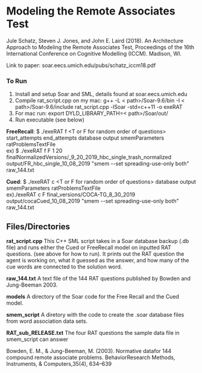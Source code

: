 # Modeling the Remote Associates Test
Jule Schatz, Steven J. Jones, and John E. Laird (2018). An Architecture Approach 
to Modeling the Remote Associates Test, Proceedings of the 16th International 
Conference on Cognitive Modelling (ICCM). Madison, WI.

Link to paper: soar.eecs.umich.edu/pubs/schatz_iccm18.pdf


### To Run
1. Install and setup Soar and SML, details found at soar.eecs.umich.edu
2. Compile rat_script.cpp
  on my mac: g++ -L < path>/Soar-9.6/bin -I < path>/Soar-9.6/include rat_script.cpp -lSoar  -std=c++11 -o exeRAT
3. For mac run: export DYLD_LIBRARY_PATH=< path>/Soar/out/
4. Run executable (see below) <br/>


**FreeRecall**: $ ./exeRAT f \<T or F for random order of questions\> start_attempts end_attempts database output smemParameters  ratProblemsTextFile <br/>
ex) $ ./exeRAT f F 1 20 finalNormalizedVersions/_9_20_2019_hbc_single_trash_normalized output/FR_hbc_single_10_08_2019 "smem --set spreading-use-only both" raw_144.txt <br/> 

**Cued**: $ ./exeRAT c \<T or F for random order of questions\> database output smemParameters ratProblemsTextFile <br/> 
ex)./exeRAT c F final_versions/COCA-TG_8_30_2019 output/cocaCued_10_08_2019 "smem --set spreading-use-only both" raw_144.txt <br/>



## Files/Directories


**rat_script.cpp** This C++ SML script takes in a Soar database backup (.db file) and runs either the Cued or FreeRecall model on inputted RAT questions. (see above for how to run). It prints out the RAT question the agent is working on, what it guessed as the answer, and how many of the cue words are connected to the solution word. 

**raw_144.txt** A text file of the 144 RAT questions published by Bowden and Jung-Beeman 2003.

**models** A directory of the Soar code for the Free Recall and the Cued model.

**smem_script** A diretory with the code to create the .soar database files from word association data sets.

**RAT_sub_RELEASE.txt** The four RAT questions the sample data file in smem_script can answer
 
Bowden, E. M., & Jung-Beeman, M. (2003). Normative datafor 144 compound remote associate problems. BehaviorResearch Methods, Instruments, & Computers,35(4), 634–639
